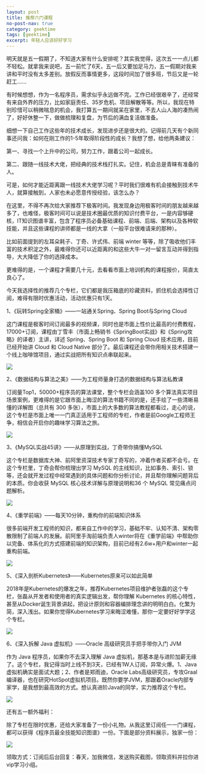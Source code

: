 ```yaml
---
layout: post
title: 推荐六门课程
no-post-nav: true
category: geektime
tags: [geektime]
excerpt: 年轻人应该好好学习
---
```


明天就是五一假期了，不知道大家有什么安排呢？其实我觉得，这次五一一点儿都不轻松。就拿我来说吧，五一前忙了6天，五一后又要加足马力，五一假期对我来讲和平时没有太多差别。放假反而事情更多，这段时间加了很多班，节后又是一轮赶工......



有时候想想，作为一名程序员，需求似乎永远做不完。工作已经很艰辛了，还经常有来自外界的压力，比如家庭责任、35岁危机、项目解散等等。所以，我现在特别珍惜可以稍微喘息的机会，我打算五一期间就呆在家里，不去人山人海的凑热闹了，好好休整一下，做做梳理和复盘，为节后的满血复活做准备。



细想一下自己工作这些年的技术成长，发现进步还是很大的。记得前几天有个新同事还问我：如何在刚工作的1-5年取得阶段性的成长？我想了想，给他两条建议：



第一、寻找一个上升中的公司，努力工作，跟着公司一起成长。

第二、跟随一线技术大佬，把经典的技术栈打扎实。记住，机会总是青睐有准备的人。



可是，如何才能近距离跟一线技术大佬学习呢？平时我们很难有机会接触到技术牛人，就算接触到，人家也未必愿意传授经验，该怎么办？



在这里，不得不再次给大家推荐下极客时间。我发现身边用极客时间的朋友越来越多了，也难怪，极客时间可以说是技术圈最优质的知识付费平台，一是内容够硬核，IT知识图谱丰富，包含了程序员必备基础课程、前端、后端、架构以及各种软技能，并且这些课程的讲师都是一线的大拿（一般平台很难请来的那种）。



比如前面提到的左耳朵耗子、丁奇、许式伟、前端 winter 等等，除了吸收他们丰富的技术积淀之外，最难得你还可以近距离的和这些大牛一对一留言互动并得到指导，大大降低了你的选择成本。



更难得的是，一个课程才需要几十元，去看看市面上培训机构的课程报价，简直太良心了。



今天我选择性的推荐几个专栏，它们都是我压箱底的珍藏资料，抓住机会选择性订阅，难得有限时优惠活动，活动优惠只有1天。



1、《玩转Spring全家桶》——一站通关Spring、Spring Boot与Spring Cloud



这门课程是极客时间订阅最多的视频课，同时也是市面上性价比最高的付费教程，17000+订阅，课程由丁雪丰（市面上畅销书《SpringBoot实战》和《Spring攻略》的译者）主讲，详述 Spring、Spring Boot 和 Spring Cloud 技术应用，目前已经开始讲 Cloud 和 Cloud Native 部分了。最后课程还会带你用相关技术搭建一个线上咖啡馆项目，通过实战把所有知识点串联起来。



![](http://www.itmind.net/assets/images/2019/geektime/spring.jpg)




2、《数据结构与算法之美》——为工程师量身打造的数据结构与算法私教课



订阅量Top1，50000+程序员的算法课堂，整个专栏会涵盖100 多个算法真实项目场景案例，更难得的是它跟市面上晦涩的算法书籍不同的是，还手绘了一些清晰易懂的详解图（总共有 300 多张），市面上的大多数的算法教程都看过，走心的说，这个专栏是市面上唯一一门真正适用于工程师的专栏，作者是前Google工程师王争，相信会开启你的趣味学习算法之旅。



![](http://www.itmind.net/assets/images/2019/geektime/jiegou.jpg)




3、《MySQL实战45讲》——从原理到实战，丁奇带你搞懂MySQL



这个专栏是数据库大神、前阿里资深技术专家丁奇写的，冲着作者买都不会亏。在这个专栏里，丁奇会帮你梳理出学习 MySQL 的主线知识，比如事务、索引、锁等，还会就开发过程中经常遇到的具体问题和你分析讨论，并且帮你理解问题背后的本质。你会收获 MySQL 核心技术详解与原理说明和36 个 MySQL 常见痛点问题解析。



![](http://www.itmind.net/assets/images/2019/geektime/mysql45.jpg)



4、《重学前端》——每天10分钟，重构你的前端知识体系



很多前端开发工程师的知识，都来自工作中的学习，基础不牢、认知不清、架构零散限制了前端人的发展。前阿里手淘前端负责人winter将在《重学前端》中帮助你以完备、体系化的方式搭建前端的知识架构，目前已经有2.6w+用户和winter一起重构前端。


![](http://www.itmind.net/assets/images/2019/geektime/qianduan.jpg)





5、《深入剖析Kubernetes》——Kubernetes原来可以如此简单



2018年是Kubernetes的爆发之年，推荐Kubernetes项目维护者张磊的这个专栏，张磊从开发者和使用者的真实逻辑出发，帮你理解 Kubernetes 的核心特性，甚至从Docker诞生背景讲起，把设计原则和容器编排理念讲的明明白白。化繁为简，深入浅出。如果你觉得Kubernetes学习来晦涩难懂，那你一定要好好学学这个专栏。



![](http://www.itmind.net/assets/images/2019/geektime/k8s.jpg)




6、《深入拆解 Java 虚拟机》——Oracle 高级研究员手把手带你入门 JVM



作为 Java 程序员，如果你不去深入理解 Java 虚拟机，那基本是与进阶加薪无缘了。这个专栏，我记得当时上线不到3天，已经有1W人订阅，异常火爆。1、Java虚拟机确实是面试大题；2、作者是郑雨迪，Oracle Labs高级研究员，专攻Graal编译器，也在研究HotSpot虚拟机项目。既然你要学JVM，那跟着Oracle内部专家学，是我想到最高效的方式。想认真进阶Java的同学，实力推荐这个专栏。


![](http://www.itmind.net/assets/images/2019/geektime/java_jvm.jpg)



还有五一额外福利：



除了专栏在限时优惠，还给大家准备了一份小礼物。从我这里订阅任一一门课程，都可以获得《程序员最全技能知识图谱》一份。下面是部分资料展示，独家一份：

![](http://www.itmind.net/assets/images/2019/geektime/zhishi.jpg)




领取方式：订阅后后台回复：春天，加我微信，发送购买截图，领取资料并拉你进vip学习小组。
